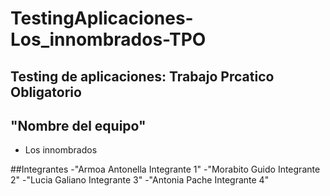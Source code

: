 # TestingAplicaciones-Los_innombrados-TPO
## Testing de aplicaciones: Trabajo Prcatico Obligatorio

## "Nombre del equipo"
- Los innombrados

##Integrantes
-"Armoa Antonella Integrante 1"
-"Morabito Guido Integrante 2"
-"Lucia Galiano Integrante 3"
-"Antonia Pache Integrante 4"

